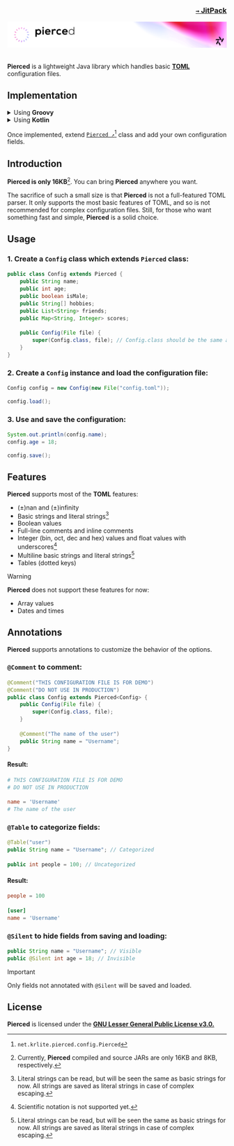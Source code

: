 ### <p align=right>[`→` JitPack](https://jitpack.io/#KrLite/Pierced)</p>

<picture>
	<source media="(prefers-color-scheme: dark)" srcset="/artwork/banner-dim.png?raw=true"/>
	<img src="/artwork/banner-bright.png?raw=true"/>
</picture>

<br/>
<br/>

**Pierced** is a lightweight Java library which handles basic **[TOML](https://toml.io)** configuration files.

## Implementation

<details>

<summary>Using <b>Groovy</b></summary>

<h6 align="right">build.gradle</h6>

```groovy
repositories {
	maven { url "https://jitpack.io" }
}

dependencies {
	implementation include("com.github.KrLite:Pierced:$project.pierced_version")
}
```

<h6 align="right">gradle.properties</h6>

```
pierced_version=?
```

> [!NOTE]
> Replace `?` with the latest [`tag name`](https://github.com/KrLite/Pierced/tags) of **Pierced.**

</details>

<details>

<summary>Using <b>Kotlin</b></summary>

<h6 align="right">build.gradle.kts</h6>

```kotlin
repositories {
	maven("https://jitpack.io")
}

dependencies {
	include("com.github.KrLite:Pierced:${property("piercedVersion")}")?.let {
		implementation(it)
	}
}
```

<h6 align="right">gradle.properties</h6>

```
piercedVersion=?
```

> [!NOTE]
> Replace `?` with the latest [`tag name`](https://github.com/KrLite/Pierced/tags) of **Pierced.**

</details>

Once implemented, extend [`Pierced ↗`](src/main/java/net/krlite/pierced/config/Pierced.java)[^pierced_classpath] class and add your own configuration fields.

[^pierced_classpath]: `net.krlite.pierced.config.Pierced`

## Introduction

**Pierced is only 16KB**[^size]. You can bring **Pierced** anywhere you want.

[^size]: Currently, **Pierced** compiled and source JARs are only 16KB and 8KB, respectively.

The sacrifice of such a small size is that **Pierced** is not a full-featured TOML parser. It only supports the most basic features of TOML, and so is not recommended for complex configuration files. Still, for those who want something fast and simple, **Pierced** is a solid choice.

## Usage

### 1. Create a `Config` class which extends `Pierced` class:

```java
public class Config extends Pierced {
	public String name;
	public int age;
	public boolean isMale;
	public String[] hobbies;
	public List<String> friends;
	public Map<String, Integer> scores;

	public Config(File file) {
		super(Config.class, file); // Config.class should be the same as this class
	}
}
```

### 2. Create a `Config` instance and load the configuration file:

```java
Config config = new Config(new File("config.toml"));
```

```java
config.load();
```

### 3. Use and save the configuration:

```java
System.out.println(config.name);
config.age = 18;
```
```java
config.save();
```

## Features

**Pierced** supports most of the **TOML** features:

- (±)nan and (±)infinity
- Basic strings and literal strings[^literal_strings]
- Boolean values
- Full-line comments and inline comments
- Integer (bin, oct, dec and hex) values and float values with underscores[^scientific_notation]
- Multiline basic strings and literal strings[^literal_strings]
- Tables (dotted keys)

[^literal_strings]: Literal strings can be read, but will be seen the same as basic strings for now. All strings are saved as literal strings in case of complex escaping.
[^scientific_notation]: Scientific notation is not supported yet.

> [!WARNING]
> **Pierced** does not support these features for now:

- Array values
- Dates and times

## Annotations

**Pierced** supports annotations to customize the behavior of the options.

### `@Comment` to comment:

```java
@Comment("THIS CONFIGURATION FILE IS FOR DEMO")
@Comment("DO NOT USE IN PRODUCTION")
public class Config extends Pierced<Config> {
	public Config(File file) {
		super(Config.class, file);
	}
	
	@Comment("The name of the user")
	public String name = "Username";
}
```

#### Result:

```toml
# THIS CONFIGURATION FILE IS FOR DEMO
# DO NOT USE IN PRODUCTION

name = 'Username'
# The name of the user
```

### `@Table` to categorize fields:

```java
@Table("user")
public String name = "Username"; // Categorized

public int people = 100; // Uncategorized
```

#### Result:

```toml
people = 100

[user]
name = 'Username'
```

### `@Silent` to hide fields from saving and loading:

```java
public String name = "Username"; // Visible
public @Silent int age = 18; // Invisible
```

> [!IMPORTANT]
> Only fields not annotated with `@Silent` will be saved and loaded.

## License

**Pierced** is licensed under the **[GNU Lesser General Public License v3.0.](LICENSE)**
